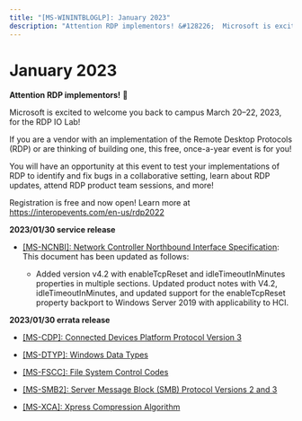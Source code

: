 ```yaml
---
title: "[MS-WININTBLOGLP]: January 2023"
description: "Attention RDP implementors! &#128226;  Microsoft is excited to welcome you back to campus March 20–22, 2023, for the RDP IO Lab!   If you are a"
---
```


# January 2023

<p> </p>
<p><b>Attention RDP implementors!</b> &#128226;</p>

<p>Microsoft is excited to welcome you back to campus March
20–22, 2023, for the RDP IO Lab! </p>

<p>If you are a vendor with an implementation of the Remote
Desktop Protocols (RDP) or are thinking of building one, this free, once-a-year
event is for you!</p>

<p>You will have an opportunity at this event to test your
implementations of RDP to identify and fix bugs in a collaborative setting,
learn about RDP updates, attend RDP product team sessions, and more! </p>

<p>Registration is free and now open! Learn more at <span><a href="https://interopevents.com/en-us/rdp2022">https://interopevents.com/en-us/rdp2022</a></span></p>

<p><b>2023/01/30 service release</b></p>

<ul><li><p><span><span> 
</span></span><span><a href="/openspecs/windows_protocols/MS-WINERRATA/ccf63615-e275-42e4-bc9f-1518ba3662ca">[MS-NCNBI]:
Network Controller Northbound Interface Specification</a></span>: This document
has been updated as follows: </p>

<ul><li><p><span><span>  </span></span>Added
version v4.2 with enableTcpReset and idleTimeoutInMinutes properties in
multiple sections. Updated product notes with V4.2, idleTimeoutInMinutes, and
updated support for the enableTcpReset property backport to Windows Server 2019
with applicability to HCI.</p>

</li></ul></li></ul><p><b>2023/01/30 errata release</b></p>

<ul><li><p><span><span> 
</span></span><span><a href="/openspecs/windows_protocols/MS-WINERRATA/e3ee3d1e-2043-4ce1-9043-c15e4d21c230">[MS-CDP]:
Connected Devices Platform Protocol Version 3</a></span></p>

</li><li><p><span><span> 
</span></span><span><a href="/openspecs/windows_protocols/MS-WINERRATA/11dc2169-6fd7-44a1-b5ac-d8ffed66f39b">[MS-DTYP]:
Windows Data Types</a></span></p>

</li><li><p><span><span> 
</span></span><span><a href="/openspecs/windows_protocols/MS-WINERRATA/47d52c31-2fa8-4992-91eb-7617117a2214">[MS-FSCC]:
File System Control Codes</a></span></p>

</li><li><p><span><span> 
</span></span><span><a href="/openspecs/windows_protocols/MS-WINERRATA/2cdafcfa-ce51-426a-9678-630a505a1a35">[MS-SMB2]:
Server Message Block (SMB) Protocol Versions 2 and 3</a></span></p>

</li><li><p><span><span> 
</span></span><span><a href="/openspecs/windows_protocols/MS-WINERRATA/fcf3306b-da9e-4da5-b8d0-4152db713231">[MS-XCA]:
Xpress Compression Algorithm</a></span></p>

</li></ul>
                